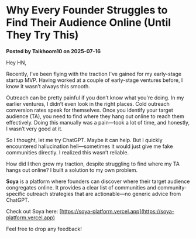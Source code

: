 # Why Every Founder Struggles to Find Their Audience Online (Until They Try This)

**Posted by Taikhoom10 on 2025-07-16**

Hey HN,

Recently, I've been flying with the traction I've gained for my early-stage startup MVP. Having worked at a couple of early-stage ventures before, I know it wasn’t always this smooth.

Outreach can be pretty painful if you don’t know what you're doing. In my earlier ventures, I didn’t even look in the right places. Cold outreach conversion rates speak for themselves. Once you identify your target audience (TA), you need to find where they hang out online to reach them effectively. Doing this manually was a pain—took a lot of time, and honestly, I wasn’t very good at it.

So I thought, let me try ChatGPT. Maybe it can help. But I quickly encountered hallucination hell—sometimes it would just give me fake communities directly. I realized this wasn’t reliable.

How did I then grow my traction, despite struggling to find where my TA hangs out online? I built a solution to my own problem.

**Soya** is a platform where founders can discover where their target audience congregates online. It provides a clear list of communities and community-specific outreach strategies that are actionable—no generic advice from ChatGPT.

Check out Soya here: [https://soya-platform.vercel.app](https://soya-platform.vercel.app)

Feel free to drop any feedback!